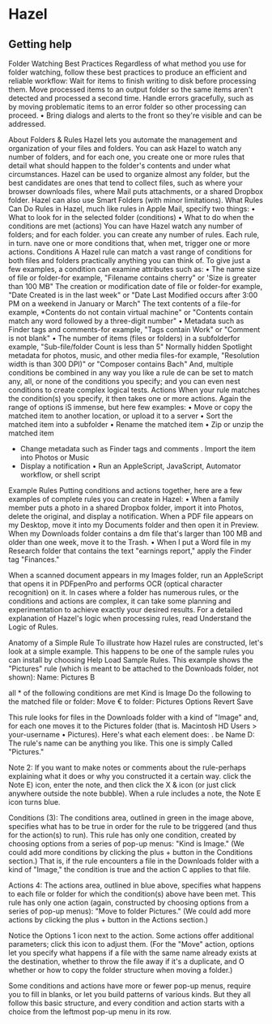 # Hazel 

## Getting help

Folder Watching Best Practices
Regardless of what method you use for folder watching, follow these best practices to
produce an efficient and reliable workflow:
Wait for items to finish writing to disk before processing them.
Move processed items to an output folder so the same items aren't detected and
processed a second time.
Handle errors gracefully, such as by moving problematic items to an error folder so
other processing can proceed.
• Bring dialogs and alerts to the front so they're visible and can be addressed.

About Folders & Rules
Hazel lets you automate the management and organization of your files and folders. You can ask Hazel to watch any
number of folders, and for each one, you create one or more rules that detail what should happen to the folder's contents
and under what circumstances.
Hazel can be used to organize almost any folder, but the best candidates are ones that tend to collect files, such as where
your browser downloads files, where Mail puts attachments, or a shared Dropbox folder. Hazel can also use Smart Folders
(with minor limitations).
What Rules Can Do
Rules in Hazel, much like rules in Apple Mail, specify two things:
• What to look for in the selected folder (conditions)
• What to do when the conditions are met (actions)
You can have Hazel watch any number of folders; and for each folder. you can create any number of rules. Each rule, in
turn. nave one or more conditions that, when met, trigger one or more actions.
Conditions
A Hazel rule can match a vast range of conditions for both files and folders practically anything you can think of. To give
just a few examples, a condition can examine attributes such as:
• The name size of file or folder-for example, "Filename contains cherry" or 'Size is greater than 100 MB"
The creation or modification date of file or folder-for example, "Date Created is in the last week" or "Date Last
Modified occurs after 3:00 PM on a weekend in January or March"
The text contents of a file-for example, *Contents do not contain virtual machine" or "Contents contain match any
word followed by a three-digit number"
• Metadata such as Finder tags and comments-for example, "Tags contain Work" or "Comment is not blank"
• The number of items (files or folders) in a subfolderfor example, "Sub-file/folder Count is less than 5"
Normally hidden Spotlight metadata for photos, music, and other media files-for example, "Resolution width is
than 300 DPI)" or "Composer contains Bach"
And, multiple conditions be combined in any way you like a rule de can be set to match any, all, or none of the conditions
you specify; and you can even nest conditions to create complex logical tests.
Actions
When your rule matches the condition(s) you specify, it then takes one or more actions. Again the range of options iS
immense, but here few examples:
• Move or copy the matched item to another location, or upload it to a server
• Sort the matched item into a subfolder
• Rename the matched item
• Zip or unzip the matched item
* Change metadata such as Finder tags and comments
. Import the item into Photos or Music
* Display a notification
• Run an AppleScript, JavaScript, Automator workflow, or shell script

Example Rules
Putting conditions and actions together, here are a few examples of complete rules you can create in Hazel:
• When a family member puts a photo in a shared Dropbox folder, import it into Photos, delete the original, and
display a notification.
When a PDF file appears on my Desktop, move it into my Documents folder and then open it in Preview.
When my Downloads folder contains a dm file that's larger than 100 MB and older than one week, move it to the
Trash.
• When I put a Word file in my Research folder that contains the text "earnings report," apply the Finder tag
"Finances."

When a scanned document appears in my Images folder, run an AppleScript that opens it in PDFpenPro and
performs OCR (optical character recognition) on it.
In cases where a folder has numerous rules, or the conditions and actions are complex, it can take some planning and
experimentation to achieve exactly your desired results. For a detailed explanation of Hazel's logic when processing rules,
read Understand the Logic of Rules.

Anatomy of a Simple Rule
To illustrate how Hazel rules are constructed, let's look at a simple example. This happens to be one of the sample rules you
can install by choosing Help Load Sample Rules.
This example shows the "Pictures" rule (which is meant to be attached to the Downloads folder, not shown):
Name: Pictures B

all * of the following conditions are met
Kind is Image
Do the following to the matched file or folder:
Move € to folder: Pictures Options
Revert Save

This rule looks for files in the Downloads folder with a kind of "Image" and, for each one moves it to the Pictures
folder (that is. Macintosh HD Users > your-username • Pictures).
Here's what each element does:
. be Name D: The rule's name can be anything you like. This one is simply Called "Pictures."

Note 2: If you want to make notes or comments about the rule-perhaps explaining what it does or why you
constructed it a certain way. click the Note E) icon, enter the note, and then click the X & icon (or just click
anywhere outside the note bubble). When a rule includes a note, the Note E icon turns blue.

Conditions (3): The conditions area, outlined in green in the image above, specifies what has to be true in order for
the rule to be triggered (and thus for the action(s) to run). This rule has only one condition, created by choosing
options from a series of pop-up menus: "Kind is Image." (We could add more conditions by clicking the plus +
button in the Conditions section.) That is, if the rule encounters a file in the Downloads folder with a kind of "Image,"
the condition is true and the action C applies to that file.

Actions 4: The actions area, outlined in blue above, specifies what happens to each file or folder for which the
condition(s) above have been met. This rule has only one action (again, constructed by choosing options from a
series of pop-up menus): "Move to folder Pictures." (We could add more actions by clicking the plus + button in
the Actions section.)

Notice the Options 1 icon next to the action. Some actions offer additional parameters; click this icon to adjust
them. (For the "Move" action, options let you specify what happens if a file with the same name already exists at
the destination, whether to throw the file away if it's a duplicate, and O whether or how to copy the folder structure
when moving a folder.)

Some conditions and actions have more or fewer pop-up menus, require you to fill in blanks, or let you build patterns of
various kinds. But they all follow this basic structure, and every condition and action starts with a choice from the leftmost
pop-up menu in its row.
